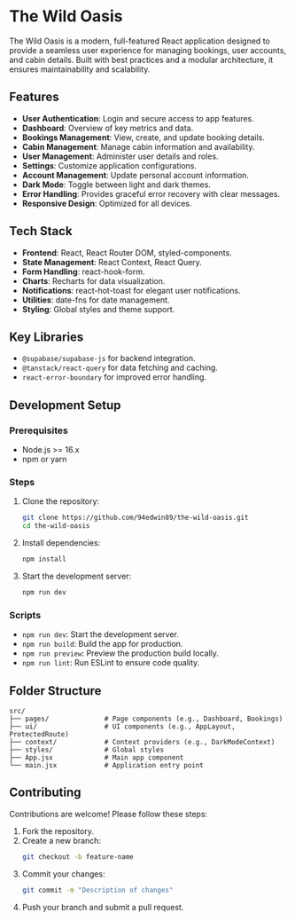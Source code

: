 # **The Wild Oasis**

The Wild Oasis is a modern, full-featured React application designed to provide a seamless user experience for managing bookings, user accounts, and cabin details. Built with best practices and a modular architecture, it ensures maintainability and scalability. 

## **Features**
- **User Authentication**: Login and secure access to app features.
- **Dashboard**: Overview of key metrics and data.
- **Bookings Management**: View, create, and update booking details.
- **Cabin Management**: Manage cabin information and availability.
- **User Management**: Administer user details and roles.
- **Settings**: Customize application configurations.
- **Account Management**: Update personal account information.
- **Dark Mode**: Toggle between light and dark themes.
- **Error Handling**: Provides graceful error recovery with clear messages.
- **Responsive Design**: Optimized for all devices.

## **Tech Stack**
- **Frontend**: React, React Router DOM, styled-components.
- **State Management**: React Context, React Query.
- **Form Handling**: react-hook-form.
- **Charts**: Recharts for data visualization.
- **Notifications**: react-hot-toast for elegant user notifications.
- **Utilities**: date-fns for date management.
- **Styling**: Global styles and theme support.

## **Key Libraries**
- `@supabase/supabase-js` for backend integration.
- `@tanstack/react-query` for data fetching and caching.
- `react-error-boundary` for improved error handling.

## **Development Setup**
### **Prerequisites**
- Node.js >= 16.x
- npm or yarn

### **Steps**
1. Clone the repository:
   ```bash
   git clone https://github.com/94edwin89/the-wild-oasis.git
   cd the-wild-oasis
   ```
2. Install dependencies:
   ```bash
   npm install
   ```
3. Start the development server:
   ```bash
   npm run dev
   ```

### **Scripts**
- `npm run dev`: Start the development server.
- `npm run build`: Build the app for production.
- `npm run preview`: Preview the production build locally.
- `npm run lint`: Run ESLint to ensure code quality.

## **Folder Structure**
```
src/
├── pages/              # Page components (e.g., Dashboard, Bookings)
├── ui/                 # UI components (e.g., AppLayout, ProtectedRoute)
├── context/            # Context providers (e.g., DarkModeContext)
├── styles/             # Global styles
├── App.jsx             # Main app component
└── main.jsx            # Application entry point
```

## **Contributing**
Contributions are welcome! Please follow these steps:
1. Fork the repository.
2. Create a new branch:
   ```bash
   git checkout -b feature-name
   ```
3. Commit your changes:
   ```bash
   git commit -m "Description of changes"
   ```
4. Push your branch and submit a pull request.